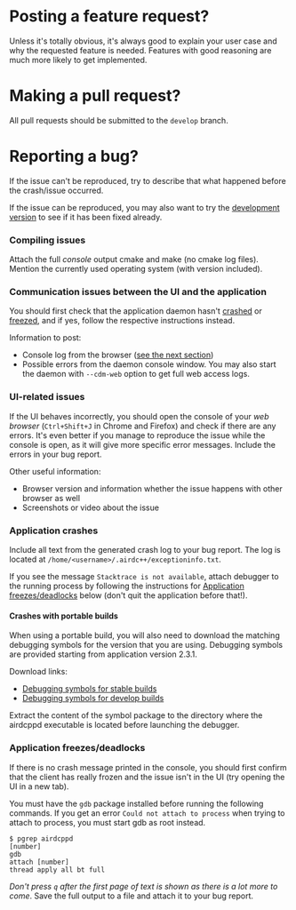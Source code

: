 # Posting a feature request?

Unless it's totally obvious, it's always good to explain your user case and why the requested feature is needed. Features with good reasoning are much more likely to get implemented.

# Making a pull request?

All pull requests should be submitted to the `develop` branch.


# Reporting a bug?

If the issue can't be reproduced, try to describe that what happened before the crash/issue occurred.

If the issue can be reproduced, you may also want to try the [development version]( https://airdcpp-web.github.io/docs/installation/compiling.html#installing-a-development-version) to see if it has been fixed already.

### Compiling issues

Attach the full *console* output cmake and make (no cmake log files). Mention the currently used operating system (with version included).

### Communication issues between the UI and the application

You should first check that the application daemon hasn't [crashed](https://github.com/airdcpp-web/airdcpp-webclient/blob/master/.github/CONTRIBUTING.md#application-crashes) or [freezed](https://github.com/airdcpp-web/airdcpp-webclient/blob/master/.github/CONTRIBUTING.md#application-freezesdeadlocks), and if yes, follow the respective instructions instead.

Information to post:

* Console log from the browser ([see the next section](https://github.com/airdcpp-web/airdcpp-webclient/blob/master/.github/CONTRIBUTING.md#ui-related-issues))
* Possible errors from the daemon console window. You may also start the daemon with `--cdm-web` option to get full web access logs.

### UI-related issues

If the UI behaves incorrectly, you should open the console of your _web browser_ (`Ctrl+Shift+J` in Chrome and Firefox) and check if there are any errors. It's even better if you manage to reproduce the issue while the console is open, as it will give more specific error messages. Include the errors in your bug report.

Other useful information:

* Browser version and information whether the issue happens with other browser as well
* Screenshots or video about the issue

### Application crashes

Include all text from the generated crash log to your bug report. The log is located at ``/home/<username>/.airdc++/exceptioninfo.txt``.

If you see the message `Stacktrace is not available`, attach debugger to the running process by following the instructions for [Application freezes/deadlocks](#application-freezesdeadlocks) below (don't quit the application before that!).

#### Crashes with portable builds

When using a portable build, you will also need to download the matching debugging symbols for the version that you are using. Debugging symbols are provided starting from application version 2.3.1.

Download links:

- [Debugging symbols for stable builds](https://web-builds.airdcpp.net/stable/dbg_symbols/)
- [Debugging symbols for develop builds](https://web-builds.airdcpp.net/develop/dbg_symbols/)

Extract the content of the symbol package to the directory where the airdcppd executable is located before launching the debugger.


### Application freezes/deadlocks

If there is no crash message printed in the console, you should first confirm that the client has really frozen and the issue isn't in the UI (try opening the UI in a new tab).

You must have the ``gdb`` package installed before running the following commands. If you get an error `Could not attach to process` when trying to attach to process, you must start gdb as root instead.

```
$ pgrep airdcppd
[number]
gdb
attach [number]
thread apply all bt full
```

*Don't press `q` after the first page of text is shown as there is a lot more to come*. Save the full output to a file and attach it to your bug report.
